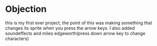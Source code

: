# Objection
this is my first ever project, the point of this was making something that changes its sprite when you press the arrow keys. I also added soundeffects and miles edgeworth(press down arrow key to change characters)
